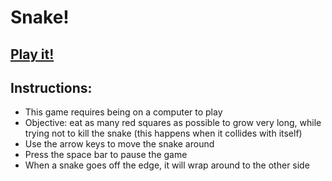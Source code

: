 # Snake!
## [Play it!](https://www.rswernofsky.com/projects/snake.html)

## Instructions:
- This game requires being on a computer to play
- Objective: eat as many red squares as possible to grow very long, while trying not to kill the snake (this happens when it collides with itself)
- Use the arrow keys to move the snake around
- Press the space bar to pause the game
- When a snake goes off the edge, it will wrap around to the other side
